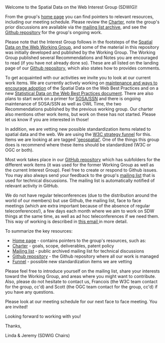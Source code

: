 Welcome to the Spatial Data on the Web Interest Group (SDWIG)!

From the group's [home page][1] you can find pointers to relevant resources, including our meeting schedule. Please review the [Charter][2], note the group's prior discussions are available via the [mailing list archive][3], and see the [Github repository][4] for the group's ongoing work.

Please note that the Interest Group follows in the footsteps of the [Spatial Data on the Web Working Group][5], and some of the material in this repository was initially developed and published by the Working Group. The Working Group published several Recommendations and Notes you are encouraged to read (if you have not already done so). These are all listed on the landing page of our [Github repository][4], which also states how to provides comments.

To get acquainted with our activities we invite you to look at our current work items. We are currently actively working on [maintenance and ways to encourage adoption][6] of the Spatial Data on the Web Best Practices and on a new [Statistical Data on the Web Best Practices document][7]. There are also plans to start work on a primer for [SOSA/SSN][8] and there is ongoing maintenance of SOSA/SSN as well as OWL Time, the two Recommendations published by the previous working group. Our charter also mentions other work items, but work on these has not started. Please let us know if you are interested in those!

In addition, we are vetting new possible standardization items related to spatial data and the web. We are using the [W3C strategy funnel][10] for this. Items we are looking at are tagged ['geospatial'][11]. One of the things this group does is recommend where these items should be standardized (W3C or OGC or both). 

Most work takes place in our [GitHub repository][4] which has subfolders for the different work items (it was used for the former Working Group as well as the current Interest Group). Feel free to create or respond to Github issues. You may also always send your feedback to the group's [mailing list][3] that is used for technical discussions. The mailing list is automatically notified of relevant activity in GitHub.

We do not have regular teleconferences (due to the distribution around the world of our members) but use Github, the mailing list, face to face meetings (which are extra important because of the absence of regular teleconferences!), a few days each month where we aim to work on SDW things at the same time, as well as ad hoc teleconferences if we need them. This way of working is described in [this email ][9] in more detail.

To summarize the key resources:

* [Home page][1] - contains pointers to the group's resources, such as:
* [Charter][2] - goals, scope, deliverables, patent policy
* [Mailing list][3] - public archived mailing list for technical discussions
* [Github repository][4] - the Github repository where all our work is managed
* [Funnel][11] - possible new standardization items we are vetting 

Please feel free to introduce yourself on the mailing list, share your interests toward the Working Group, and areas where you might want to contribute. Also, please do not hesitate to contact us, Francois (the W3C team contact for the group, cc'd) and Scott (the OGC team contact for the group, cc'd) if you have any questions.

Please look at our meeting schedule for our next face to face meeting. You are invited!

Looking forward to working with you!

Thanks,

Linda & Jeremy (SDWIG Chairs)

[1]: https://www.w3.org/2017/sdwig/
[2]: https://www.w3.org/2017/sdwig/charter.html
[3]: https://lists.w3.org/Archives/Public/public-sdwig/
[4]: https://github.com/w3c/sdw/
[5]: https://www.w3.org/2015/spatial/
[6]: https://github.com/w3c/sdw/blob/gh-pages/bp/work-items-and-activities.md
[7]: https://github.com/w3c/sdw/tree/gh-pages/stats-bp
[8]: https://www.w3.org/TR/vocab-ssn/
[9]: https://lists.w3.org/Archives/Public/public-sdwig/2018Apr/0026.html
[10]: https://github.com/w3c/strategy/projects/2
[11]: https://github.com/w3c/strategy/projects/2?card_filter_query=label%3Ageospatial
